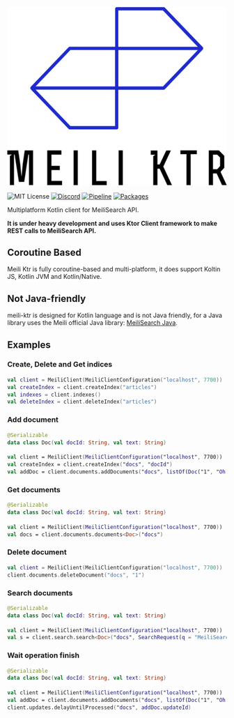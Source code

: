 ![Logo](logo.png)

![MIT License](https://img.shields.io/badge/License-MIT-green)
[![Discord](https://img.shields.io/discord/291407467286364164.svg)](https://discord.gg/3cQWmtj)
[![Pipeline](https://img.shields.io/gitlab/pipeline-status/Kores/meili-ktr)](https://gitlab.com/Kores/meili-ktr/-/pipelines)
[![Packages](https://img.shields.io/gitlab/v/tag/Kores/meili-ktr)](https://gitlab.com/Kores/meili-ktr/-/packages)


Multiplatform Kotlin client for MeiliSearch API.

**It is under heavy development and uses Ktor Client framework to make REST calls to MeiliSearch API.** 

## Coroutine Based

Meili Ktr is fully coroutine-based and multi-platform, it does support Koltin JS, Kotlin JVM and Kotlin/Native.

## Not Java-friendly

meili-ktr is designed for Kotlin language and is not Java friendly, for a Java library uses the Meili official Java library:
[MeiliSearch Java](https://github.com/meilisearch/meilisearch-java).

## Examples

### Create, Delete and Get indices

```kotlin
val client = MeiliClient(MeiliClientConfiguration("localhost", 7700))
val createIndex = client.createIndex("articles")
val indexes = client.indexes()
val deleteIndex = client.deleteIndex("articles")
```

### Add document

```kotlin
@Serializable
data class Doc(val docId: String, val text: String)

val client = MeiliClient(MeiliClientConfiguration("localhost", 7700))
val createIndex = client.createIndex("docs", "docId")
val addDoc = client.documents.addDocuments("docs", listOf(Doc("1", "Oh my MeiliSearch")))
```

### Get documents

```kotlin
@Serializable
data class Doc(val docId: String, val text: String)

val client = MeiliClient(MeiliClientConfiguration("localhost", 7700))
val docs = client.documents.documents<Doc>("docs")
```

### Delete document

```kotlin
val client = MeiliClient(MeiliClientConfiguration("localhost", 7700))
client.documents.deleteDocument("docs", "1")
```

### Search documents

```kotlin
@Serializable
data class Doc(val docId: String, val text: String)

val client = MeiliClient(MeiliClientConfiguration("localhost", 7700))
val s = client.search.search<Doc>("docs", SearchRequest(q = "MeiliSearch"))
```

### Wait operation finish

```kotlin
@Serializable
data class Doc(val docId: String, val text: String)

val client = MeiliClient(MeiliClientConfiguration("localhost", 7700))
val addDoc = client.documents.addDocuments("docs", listOf(Doc("1", "Oh my MeiliSearch")))
client.updates.delayUntilProcessed("docs", addDoc.updateId)
```
